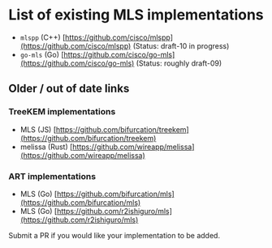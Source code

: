 # List of existing MLS implementations

 - `mlspp` (C++) [https://github.com/cisco/mlspp](https://github.com/cisco/mlspp) (Status: draft-10 in progress)
 - `go-mls` (Go) [https://github.com/cisco/go-mls](https://github.com/cisco/go-mls) (Status: roughly draft-09)

## Older / out of date links

### TreeKEM implementations

 - MLS (JS) [https://github.com/bifurcation/treekem](https://github.com/bifurcation/treekem)
 - melissa (Rust) [https://github.com/wireapp/melissa](https://github.com/wireapp/melissa)

### ART implementations

 - MLS (Go) [https://github.com/bifurcation/mls](https://github.com/bifurcation/mls)
 - MLS (Go) [https://github.com/r2ishiguro/mls](https://github.com/r2ishiguro/mls)

Submit a PR if you would like your implementation to be added.
